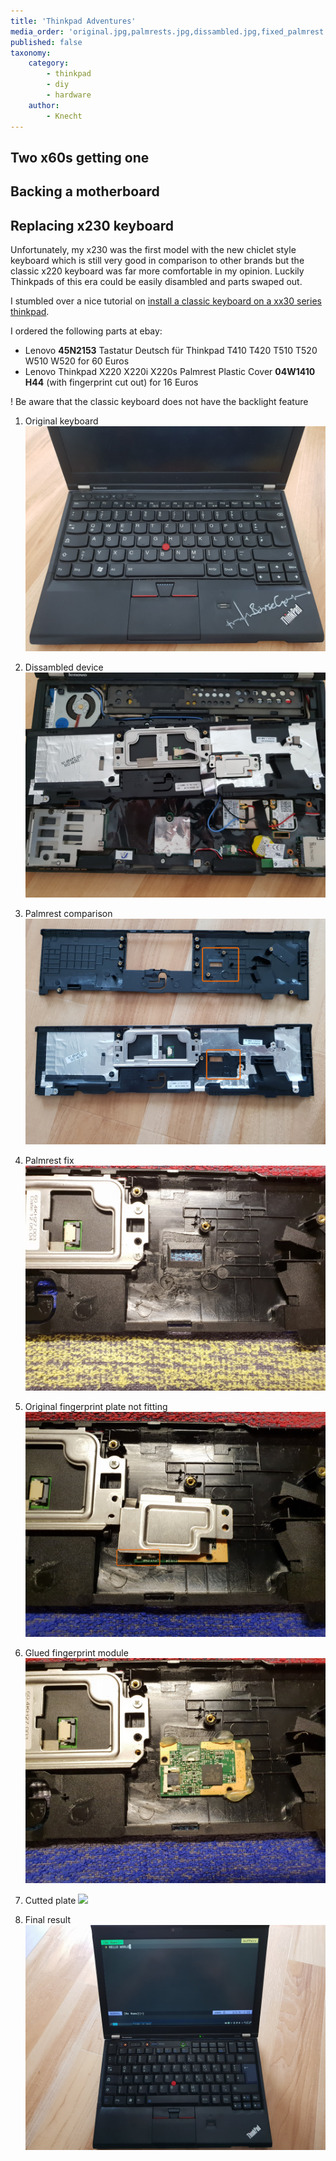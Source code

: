 ```yaml
---
title: 'Thinkpad Adventures'
media_order: 'original.jpg,palmrests.jpg,dissambled.jpg,fixed_palmrest.jpg,fingerprint-plate.jpg,glued.jpg,cutted.jpg,final.jpg'
published: false
taxonomy:
    category:
        - thinkpad
        - diy
        - hardware
    author:
        - Knecht
---
```


## Two x60s getting one

## Backing a motherboard

## Replacing x230 keyboard

Unfortunately, my x230 was the first model with the new chiclet style keyboard which is still very good in comparison to other brands but the classic x220 keyboard was far more comfortable in my opinion. Luckily Thinkpads of this era could be easily disambled and parts swaped out.

I stumbled over a nice tutorial on [install a classic keyboard on a xx30 series thinkpad](http://www.thinkwiki.org/wiki/Install_Classic_Keyboard_on_xx30_Series_ThinkPads).

I ordered the following parts at ebay:
-  Lenovo **45N2153** Tastatur Deutsch für Thinkpad T410 T420 T510 T520 W510 W520 for 60 Euros
-  Lenovo Thinkpad X220 X220i X220s Palmrest Plastic Cover **04W1410 H44** (with fingerprint cut out) for 16 Euros

! Be aware that the classic keyboard does not have the backlight feature

1. Original keyboard
![](original.jpg?display=thumbnail)

1. Dissambled device
![](dissambled.jpg?display=thumbnail)

1. Palmrest comparison 
![](palmrests.jpg?display=thumbnail)

1. Palmrest fix
![](fixed_palmrest.jpg?display=thumbnail)

1. Original fingerprint plate not fitting
![](fingerprint-plate.jpg?display=thumbnail)

1. Glued fingerprint module
![](glued.jpg?display=thumbnail)

1. Cutted plate
![](cutted.jpg?display=thumbnail)

1. Final result
![](final.jpg?display=thumbnail)